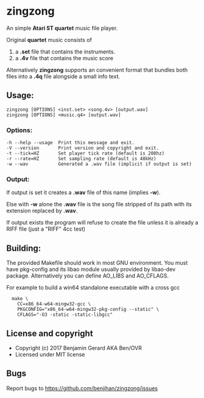 # zingzong

An simple __Atari ST quartet__ music file player.

Original __quartet__ music consists of

  1. a __.set__ file that contains the instruments.
  2. a __.4v__ file  that contains the music score

Alternatively __zingzong__ supports an convenient format that bundles both
files into a __.4q__ file alongside a small info text.

## Usage:

    zingzong [OPTIONS] <inst.set> <song.4v> [output.wav]
    zingzong [OPTIONS] <music.q4> [output.wav]

### Options:
    -h --help --usage  Print this message and exit.
    -V --version       Print version and copyright and exit.
    -t --tick=HZ       Set player tick rate (default is 200hz)
    -r --rate=HZ       Set sampling rate (default is 48kHz)
    -w --wav           Generated a .wav file (implicit if output is set)
    
### Output:

If output is set it creates a __.wav__ file of this name (implies __-w__).

Else with __-w__ alone the __.wav__ file is the song file stripped of
its path with its extension replaced by __.wav__.  
 
If output exists the program will refuse to create the file unless it
is already a RIFF file (just a "RIFF" 4cc test)

## Building:

The provided Makefile should work in most GNU environment. You must
have pkg-config and its libao module usually provided by libao-dev
package. Alternatively you can define AO_LIBS and AO_CFLAGS.
  
For example to build a win64 standalone executable with a cross gcc
  
      make \
        CC=x86_64-w64-mingw32-gcc \
        PKGCONFIG="x86_64-w64-mingw32-pkg-config --static" \
        CFLAGS="-O3 -static -static-libgcc"


## License and copyright

  * Copyright (c) 2017 Benjamin Gerard AKA Ben/OVR
  * Licensed under MIT license

## Bugs

  Report bugs to <https://github.com/benjihan/zingzong/issues>
